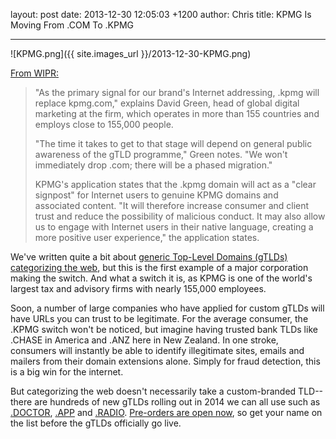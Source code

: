 layout: post
date: 2013-12-30 12:05:03 +1200
author: Chris
title: KPMG Is Moving From .COM To .KPMG


----

![KPMG.png]({{ site.images_url }}/2013-12-30-KPMG.png)

[From WIPR:](http://www.worldipreview.com/article/kpmg-migrating-from-com)

> "As the primary signal for our brand's Internet addressing, .kpmg will replace kpmg.com," explains David Green, head of global digital marketing at the firm, which operates in more than 155 countries and employs close to 155,000 people.
>
> "The time it takes to get to that stage will depend on general public awareness of the gTLD programme," Green notes. "We won't immediately drop .com; there will be a phased migration."
>
> KPMG's application states that the .kpmg domain will act as a "clear signpost" for Internet users to genuine KPMG domains and associated content. "It will therefore increase consumer and client trust and reduce the possibility of malicious conduct. It may also allow us to engage with Internet users in their native language, creating a more positive user experience," the application states.

<!-- excerpt -->

We've written quite a bit about [generic Top-Level Domains (gTLDs) categorizing the web](https://iwantmyname.com/blog/2013/11/pre-orders-now-open-for-guru-clothing-gallery-graphics-and-more.html), but this is the first example of a major corporation making the switch. And what a switch it is, as KPMG is one of the world's largest tax and advisory firms with nearly 155,000 employees.

Soon, a number of large companies who have applied for custom gTLDs will have URLs you can trust to be legitimate. For the average consumer, the .KPMG switch won't be noticed, but imagine having trusted bank TLDs like .CHASE in America and .ANZ here in New Zealand. In one stroke, consumers will instantly be able to identify illegitimate sites, emails and mailers from their domain extensions alone. Simply for fraud detection, this is a big win for the internet.

<!-- /excerpt -->

But categorizing the web doesn't necessarily take a custom-branded TLD--there are hundreds of new gTLDs rolling out in 2014 we can all use such as [.DOCTOR](https://iwantmyname.com/domains/dot-doctor), [.APP](https://iwantmyname.com/domains/dot-app) and [.RADIO](https://iwantmyname.com/domains/dot-radio). [Pre-orders are open now](https://iwantmyname.com/domains/new-gtld-domain-extensions), so get your name on the list before the gTLDs officially go live.
